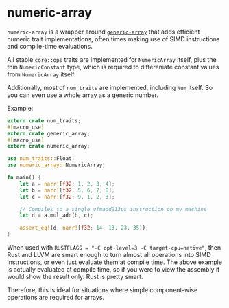 numeric-array
=============

`numeric-array` is a wrapper around [`generic-array`](https://github.com/fizyk20/generic-array) that adds efficient numeric trait implementations, often times making use of SIMD instructions and compile-time evaluations.

All stable `core::ops` traits are implemented for `NumericArray` itself, plus the thin `NumericConstant` type, which is required to differeniate constant values from `NumericArray` itself.

Additionally, most of `num_traits` are implemented, including `Num` itself. So you can even use a whole array as a generic number.

Example:

```rust
extern crate num_traits;
#[macro_use]
extern crate generic_array;
#[macro_use]
extern crate numeric_array;

use num_traits::Float;
use numeric_array::NumericArray;

fn main() {
    let a = narr![f32; 1, 2, 3, 4];
    let b = narr![f32; 5, 6, 7, 8];
    let c = narr![f32; 9, 1, 2, 3];

    // Compiles to a single vfmadd213ps instruction on my machine
    let d = a.mul_add(b, c);

    assert_eq!(d, narr![f32; 14, 13, 23, 35]);
}
```

When used with `RUSTFLAGS = "-C opt-level=3 -C target-cpu=native"`, then Rust and LLVM are smart enough to turn almost all operations into SIMD instructions, or even just evaluate them at compile time. The above example is actually evaluated at compile time, so if you were to view the assembly it would show the result only. Rust is pretty smart.

Therefore, this is ideal for situations where simple component-wise operations are required for arrays.